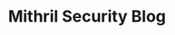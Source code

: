---
title: Mithril Security Blog
description: Get the lastest from Mithril Security.
url: https://blog.mithrilsecurity.io/
image:
    # url: '/assets/images/cafe.png'
    # alt: 'Cafe'
tags: ['ai', 'blog', 'llm', 'machine-learning']
listedDate: 2023-11-10
published: true
---